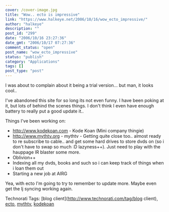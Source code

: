 ```yaml
---
cover: /cover-image.jpg
title: "Wow.. ecto is impressive"
link: "https://www.halkeye.net/2006/10/16/wow_ecto_impressive/"
author: "halkeye"
description: ""
post_id: "299"
date: "2006/10/16 23:27:36"
date_gmt: "2006/10/17 07:27:36"
comment_status: "open"
post_name: "wow_ecto_impressive"
status: "publish"
category: "Applications"
tags: []
post_type: "post"
---
```


I was about to complain about it being a trial version... but man, it looks cool.. 

I've abandoned this site for so long its not even funny. I have been poking at it, but lots of behind the scenes things. I don't think I even have enough battery to really put a good update it.. 

Things I've been working on: 

  * http://www.kodekoan.com - Kode Koan (Mini company thingie) 
  * http://www.mythtv.org - mythtv - Getting quite close too.. almost ready to re subscribe to cable.. and get some hard drives to store dvds on (so i don't have to swap so much :D lazyness++). Just need to play with the hauppage IR blaster some more.
  * Oblivion++
  * Indexing all my dvds, books and such so i can keep track of things when i loan them out
  * Starting a new job at AIRG

Yea, with ecto I'm going to try to remember to update more. Maybe even get the lj syncing working again.

Technorati Tags: [blog client](http://www.technorati.com/tag/blog client), [ecto](http://www.technorati.com/tag/ecto), [mythtv](http://www.technorati.com/tag/mythtv), [kodekoan](http://www.technorati.com/tag/kodekoan)